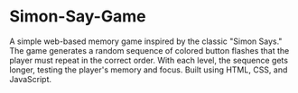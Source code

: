 # Simon-Say-Game
A simple web-based memory game inspired by the classic "Simon Says." The game generates a random sequence of colored button flashes that the player must repeat in the correct order. With each level, the sequence gets longer, testing the player's memory and focus. Built using HTML, CSS, and JavaScript.
